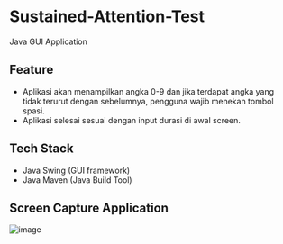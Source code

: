 # Sustained-Attention-Test
Java GUI Application

## Feature
- Aplikasi akan menampilkan angka 0-9 dan jika terdapat angka yang tidak terurut dengan sebelumnya, pengguna wajib menekan tombol spasi.
- Aplikasi selesai sesuai dengan input durasi di awal screen. 

## Tech Stack
- Java Swing (GUI framework)
- Java Maven (Java Build Tool)

## Screen Capture Application
![image](https://user-images.githubusercontent.com/44718468/224245847-b9e77dbd-9ed8-4601-a36c-e77082bd2624.png)
